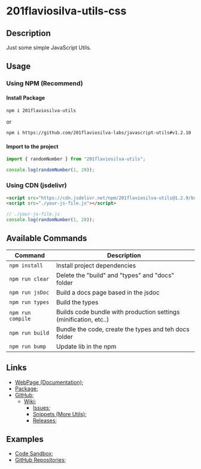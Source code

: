 # 201flaviosilva-utils-css

## Description
Just some simple JavaScript Utils.

## Usage

### Using NPM (Recommend)
#### Install Package
```sh
npm i 201flaviosilva-utils
```

or
```sh
npm i https://github.com/201flaviosilva-labs/javascript-utils#v1.2.10
```

#### Import to the project
```js
import { randomNumber } from "201flaviosilva-utils";

console.log(randomNumber(1, 20));
```

### Using CDN (jsdelivr)
```html
<script src="https://cdn.jsdelivr.net/npm/201flaviosilva-utils@1.2.9/build/utils.min.js"></script>
<script src="./your-js-file.js"></script>
```

```js
// ./your-js-file.js
console.log(randomNumber(1, 20));
```

## Available Commands

| Command           | Description                                                       |
| ----------------- | ----------------------------------------------------------------- |
| `npm install`     | Install project dependencies                                      |
| `npm run clear`   | Delete the "build" and "types" and "docs" folder                  |
| `npm run jsDoc`   | Build a docs page based in the jsdoc                              |
| `npm run types`   | Build the types                                                   |
| `npm run compile` | Builds code bundle with production settings (minification, etc..) |
| `npm run build`   | Bundle the code, create the types and teh docs folder             |
| `npm run bump`    | Update lib in the npm                                             |

## Links
- [WebPage (Documentation)](https://201flaviosilva-labs.github.io/javascript-utils/);
- [Package](https://www.npmjs.com/package/201flaviosilva-utils);
- [GitHub](https://github.com/201flaviosilva-labs/javascript-utils);
  - [Wiki](https://github.com/201flaviosilva-labs/javascript-utils/wiki);
	- [Issues](https://github.com/201flaviosilva-labs/javascript-utils/issues);
	- [Snippets (More Utils)](https://github.com/201flaviosilva-labs/javascript-utils/tree/main/snippets);
	- [Releases](https://github.com/201flaviosilva-labs/javascript-utils/releases);

## Examples
- [Code Sandbox](https://codesandbox.io/examples/package/201flaviosilva-utils);
- [GitHub Repositories](https://github.com/201flaviosilva-labs/javascript-utils/network/dependents);
